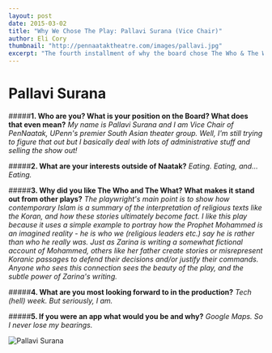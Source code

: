 ```yaml
---
layout: post
date: 2015-03-02
title: "Why We Chose The Play: Pallavi Surana (Vice Chair)"
author: Eli Cory
thumbnail: "http://pennaataktheatre.com/images/pallavi.jpg"
excerpt: "The fourth installment of why the board chose The Who & The What by Ayad Akhtar."
---
```


Pallavi Surana
==============

#####**1. Who are you? What is your position on the Board? What does that even mean?**
*My name is Pallavi Surana and I am Vice Chair of PenNaatak, UPenn's premier South Asian theater group. Well, I'm still trying to figure that out but I basically deal with lots of administrative stuff and selling the show out!*

#####**2. What are your interests outside of Naatak?**
*Eating. Eating, and... Eating.*

#####**3. Why did you like The Who and The What? What makes it stand out from other plays?**
*The playwright's main point is to show how contemporary Islam is a summary of the interpretation of religious texts like the Koran, and how these stories ultimately become fact. I like this play because it uses a simple example to portray how the Prophet Mohammed is an imagined reality - he is who we (religious leaders etc.) say he is rather than who he really was. Just as Zarina is writing a somewhat fictional account of Mohammed, others like her father create stories or misrepresent Koranic passages to defend their decisions and/or justify their commands. Anyone who sees this connection sees the beauty of the play, and the subtle power of Zarina's writing.*

#####**4. What are you most looking forward to in the production?**
*Tech (hell) week. But seriously, I am.*

#####**5. If you were an app what would you be and why?**
*Google Maps. So I never lose my bearings.*

![Pallavi Surana](http://pennaataktheatre.com/images/pallavi.jpg)